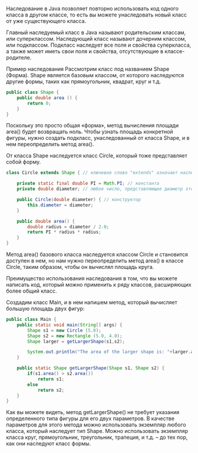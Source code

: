 Наследование в Java позволяет повторно использовать код одного класса в другом классе,
то есть вы можете унаследовать новый класс от уже существующего класса.

Главный наследуемый класс в Java называют родительским классам, или суперклассом.
Наследующий класс называют дочерним классом, или подклассом.
Подкласс наследует все поля и свойства суперкласса,
а также может иметь свои поля и свойства, отсутствующие в классе-родителе.

Пример наследования
Рассмотрим класс под названием Shape (Форма).
Shape является базовым классом, от которого наследуются другие формы, таких как прямоугольник, квадрат, круг и т.д.

```java
public class Shape {
    public double area () {
        return 0;
    }
}
```

Поскольку это просто общая «форма», метод  вычисления площади area() будет возвращать ноль.
Чтобы узнать площадь конкретной фигуры, нужно создать подкласс, унаследованный от класса Shape, и в нем переопределить метод area().

От класса Shape  наследуется класс Circle, который тоже представляет собой форму.

```java
class Circle extends Shape { // ключевое слово "extends" означает наследование

    private static final double PI = Math.PI; // константа
    private double diameter; // любое число, представляющее диаметр этого круга

    public Circle(double diameter) { // конструктор
        this.diameter = diameter;
    }

    public double area() {
        double radius = diameter / 2.0;
        return PI * radius * radius;
    }
}
```

Метод area() базового класса наследуется классом Circle и становится доступен в нем, но нам нужно переопределить метод area()
в классе Circle, таким образом, чтобы он вычислял площадь круга.

Преимущество использования наследования в том, что вы можете написать код,
который можно применить к ряду классов, расширяющих более общий класс.

Создадим  класс Main, и в нем напишем метод, который вычисляет большую площадь двух фигур:

```java
public class Main {
    public static void main(String[] args) {
        Shape s1 = new Circle (5.0);
        Shape s2 = new Rectangle (5.0, 4.0);
        Shape larger = getLargerShape(s1,s2);

        System.out.println("The area of the larger shape is: "+larger.area());
    }

    public static Shape getLargerShape(Shape s1, Shape s2) {
        if(s1.area() > s2.area())
            return s1;
        else
            return s2;
    }
}
```

Как вы можете видеть, метод getLargerShape() не требует указания определенного типа фигуры для его двух параметров.
В качестве параметров для этого метода можно использовать экземпляр любого класса, который наследует тип Shape.
Можно использовать экземпляр класса круг, прямоугольник, треугольник, трапеция, и т.д. – до тех пор, как они наследуют класс формы.
